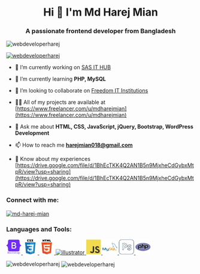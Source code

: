 <h1 align="center">Hi 👋 I'm Md Harej Mian</h1>
<h3 align="center">A passionate frontend developer from Bangladesh</h3>

<p align="left"> <img src="https://komarev.com/ghpvc/?username=webdeveloperharej&label=Profile%20views&color=0e75b6&style=flat" alt="webdeveloperharej" /> </p>

<p align="left"> <a href="https://github.com/ryo-ma/github-profile-trophy"><img src="https://github-profile-trophy.vercel.app/?username=webdeveloperharej" alt="webdeveloperharej" /></a> </p>

- 🔭 I’m currently working on [SAS IT HUB](https://sasithub.com/)

- 🌱 I’m currently learning **PHP, MySQL**

- 👯 I’m looking to collaborate on [Freedom IT Institutions](https://freedomitinstitutions.com)

- 👨‍💻 All of my projects are available at [https://www.freelancer.com/u/mdharejmian](https://www.freelancer.com/u/mdharejmian)

- 💬 Ask me about **HTML, CSS, JavaScript, jQuery, Bootstrap, WordPress Development**

- 📫 How to reach me **harejmian018@gmail.com**

- 📄 Know about my experiences [https://drive.google.com/file/d/1BhEcTKK4Q2AN1B5n9MjxheCdGybxMtpR/view?usp=sharing](https://drive.google.com/file/d/1BhEcTKK4Q2AN1B5n9MjxheCdGybxMtpR/view?usp=sharing)

<h3 align="left">Connect with me:</h3>
<p align="left">
<a href="https://linkedin.com/in/md-harej-mian" target="blank"><img align="center" src="https://raw.githubusercontent.com/rahuldkjain/github-profile-readme-generator/master/src/images/icons/Social/linked-in-alt.svg" alt="md-harej-mian" height="30" width="40" /></a>
</p>

<h3 align="left">Languages and Tools:</h3>
<p align="left"> <a href="https://getbootstrap.com" target="_blank" rel="noreferrer"> <img src="https://raw.githubusercontent.com/devicons/devicon/master/icons/bootstrap/bootstrap-plain-wordmark.svg" alt="bootstrap" width="40" height="40"/> </a> <a href="https://www.w3schools.com/css/" target="_blank" rel="noreferrer"> <img src="https://raw.githubusercontent.com/devicons/devicon/master/icons/css3/css3-original-wordmark.svg" alt="css3" width="40" height="40"/> </a> <a href="https://www.w3.org/html/" target="_blank" rel="noreferrer"> <img src="https://raw.githubusercontent.com/devicons/devicon/master/icons/html5/html5-original-wordmark.svg" alt="html5" width="40" height="40"/> </a> <a href="https://www.adobe.com/in/products/illustrator.html" target="_blank" rel="noreferrer"> <img src="https://www.vectorlogo.zone/logos/adobe_illustrator/adobe_illustrator-icon.svg" alt="illustrator" width="40" height="40"/> </a> <a href="https://developer.mozilla.org/en-US/docs/Web/JavaScript" target="_blank" rel="noreferrer"> <img src="https://raw.githubusercontent.com/devicons/devicon/master/icons/javascript/javascript-original.svg" alt="javascript" width="40" height="40"/> </a> <a href="https://www.mysql.com/" target="_blank" rel="noreferrer"> <img src="https://raw.githubusercontent.com/devicons/devicon/master/icons/mysql/mysql-original-wordmark.svg" alt="mysql" width="40" height="40"/> </a> <a href="https://www.photoshop.com/en" target="_blank" rel="noreferrer"> <img src="https://raw.githubusercontent.com/devicons/devicon/master/icons/photoshop/photoshop-line.svg" alt="photoshop" width="40" height="40"/> </a> <a href="https://www.php.net" target="_blank" rel="noreferrer"> <img src="https://raw.githubusercontent.com/devicons/devicon/master/icons/php/php-original.svg" alt="php" width="40" height="40"/> </a> </p>

<p><img align="left" src="https://github-readme-stats.vercel.app/api/top-langs?username=webdeveloperharej&show_icons=true&locale=en&layout=compact" alt="webdeveloperharej" /></p>

<p>&nbsp;<img align="center" src="https://github-readme-stats.vercel.app/api?username=webdeveloperharej&show_icons=true&locale=en" alt="webdeveloperharej" /></p>
